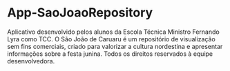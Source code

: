 # App-SaoJoaoRepository
Aplicativo desenvolvido pelos alunos da Escola Técnica Ministro Fernando Lyra como TCC. O São João de Caruaru é um repositório de visualização sem fins comerciais, criado para valorizar a cultura nordestina e apresentar informações sobre a festa junina. Todos os direitos reservados à equipe desenvolvedora.
